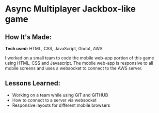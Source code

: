 # Async Multiplayer Jackbox-like game


## How It's Made:

**Tech used:** HTML, CSS, JavaScript, Godot, AWS

I worked on a small team to code the mobile web-app portion of this game using HTML, CSS and Javascript. The mobile web-app is responsive to all mobile screens and uses a websocket to connect to the AWS server.


## Lessons Learned:

- Working on a team while using GIT and GITHUB
- How to connect to a server via websocket
- Responsive layouts for different mobile browsers



